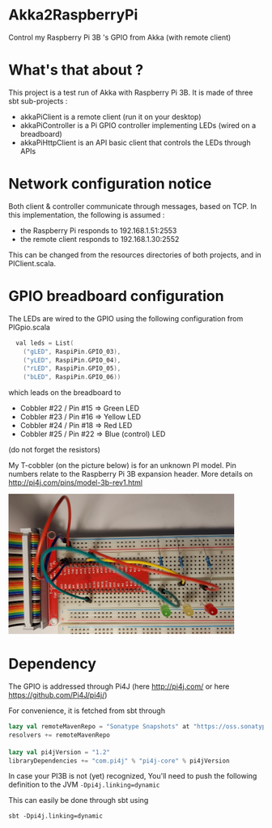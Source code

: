 # Akka2RaspberryPi
Control my Raspberry Pi 3B 's GPIO from Akka (with remote client)

# What's that about ?
This project is a test run of Akka with Raspberry Pi 3B.
It is made of three sbt sub-projects :
- akkaPiClient is a remote client (run it on your desktop)
- akkaPiController is a Pi GPIO controller implementing LEDs (wired on a breadboard)
- akkaPiHttpClient is an API basic client that controls the LEDs through APIs

# Network configuration notice
Both client & controller communicate through messages, based on TCP.
In this implementation, the following is assumed :
- the Raspberry Pi responds to 192.168.1.51:2553
- the remote client responds to 192.168.1.30:2552

This can be changed from the resources directories of both projects, and in PIClient.scala.

# GPIO breadboard configuration
The LEDs are wired to the GPIO using the following configuration from PIGpio.scala

```scala
  val leds = List(
    ("gLED", RaspiPin.GPIO_03),
    ("yLED", RaspiPin.GPIO_04),
    ("rLED", RaspiPin.GPIO_05),
    ("bLED", RaspiPin.GPIO_06))
```

which leads on the breadboard to
- Cobbler #22 / Pin #15 => Green LED
- Cobbler #23 / Pin #16 => Yellow LED
- Cobbler #24 / Pin #18 => Red LED
- Cobbler #25 / Pin #22 => Blue (control) LED

(do not forget the resistors)

My T-cobbler (on the picture below) is for an unknown PI model. Pin numbers relate to the Raspberry Pi 3B expansion header. More details on http://pi4j.com/pins/model-3b-rev1.html

<img src="https://raw.githubusercontent.com/lsarrazin/Akka2RaspberryPi/master/Breadboard-small.jpg" alt="Breadboard with LEDs" height="277px" width="446px"/>

# Dependency
The GPIO is addressed through Pi4J (here http://pi4j.com/ or here https://github.com/Pi4J/pi4j/)

For convenience, it is fetched from sbt through

```scala
lazy val remoteMavenRepo = "Sonatype Snapshots" at "https://oss.sonatype.org/content/repositories/snapshots/"
resolvers += remoteMavenRepo

lazy val pi4jVersion = "1.2"
libraryDependencies += "com.pi4j" % "pi4j-core" % pi4jVersion
```

In case your PI3B is not (yet) recognized, You'll need to push the following definition to the JVM `-Dpi4j.linking=dynamic`

This can easily be done through sbt using
```ksh
sbt -Dpi4j.linking=dynamic
```

